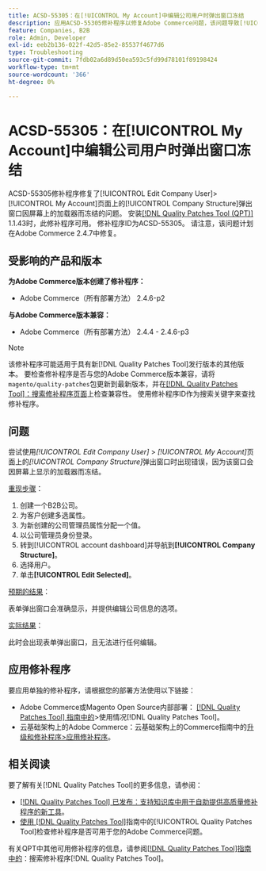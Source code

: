 ```yaml
---
title: ACSD-55305：在[!UICONTROL My Account]中编辑公司用户时弹出窗口冻结
description: 应用ACSD-55305修补程序以修复Adobe Commerce问题，该问题导致[!UICONTROL Edit Company User] &amp；gt； [!UICONTROL My Account]页面上的[!UICONTROL Company Structure]弹出窗口因屏幕上的加载器而冻结。
feature: Companies, B2B
role: Admin, Developer
exl-id: eeb2b136-022f-42d5-85e2-85537f4677d6
type: Troubleshooting
source-git-commit: 7fdb02a6d89d50ea593c5fd99d78101f89198424
workflow-type: tm+mt
source-wordcount: '366'
ht-degree: 0%

---
```


# ACSD-55305：在[!UICONTROL My Account]中编辑公司用户时弹出窗口冻结

ACSD-55305修补程序修复了[!UICONTROL Edit Company User]> [!UICONTROL My Account]页面上的[!UICONTROL Company Structure]弹出窗口因屏幕上的加载器而冻结的问题。 安装[[!DNL Quality Patches Tool (QPT)]](https://experienceleague.adobe.com/en/docs/commerce-operations/tools/quality-patches-tool/quality-patches-tool-to-self-serve-quality-patches) 1.1.43时，此修补程序可用。 修补程序ID为ACSD-55305。 请注意，该问题计划在Adobe Commerce 2.4.7中修复。

## 受影响的产品和版本

**为Adobe Commerce版本创建了修补程序：**

* Adobe Commerce（所有部署方法） 2.4.6-p2

**与Adobe Commerce版本兼容：**

* Adobe Commerce（所有部署方法） 2.4.4 - 2.4.6-p3

>[!NOTE]
>
>该修补程序可能适用于具有新[!DNL Quality Patches Tool]发行版本的其他版本。 要检查修补程序是否与您的Adobe Commerce版本兼容，请将`magento/quality-patches`包更新到最新版本，并在[[!DNL Quality Patches Tool]：搜索修补程序页面](https://experienceleague.adobe.com/tools/commerce-quality-patches/index.html)上检查兼容性。 使用修补程序ID作为搜索关键字来查找修补程序。

## 问题

尝试使用&#x200B;*[!UICONTROL Edit Company User]* > *[!UICONTROL My Account]*&#x200B;页面上的&#x200B;*[!UICONTROL Company Structure]*&#x200B;弹出窗口时出现错误，因为该窗口会因屏幕上显示的加载器而冻结。

<u>重现步骤</u>：

1. 创建一个B2B公司。
1. 为客户创建多选属性。
1. 为新创建的公司管理员属性分配一个值。
1. 以公司管理员身份登录。
1. 转到[!UICONTROL account dashboard]并导航到&#x200B;**[!UICONTROL Company Structure]**。
1. 选择用户。
1. 单击&#x200B;**[!UICONTROL Edit Selected]**。

<u>预期的结果</u>：

表单弹出窗口会准确显示，并提供编辑公司信息的选项。

<u>实际结果</u>：

此时会出现表单弹出窗口，且无法进行任何编辑。

## 应用修补程序

要应用单独的修补程序，请根据您的部署方法使用以下链接：

* Adobe Commerce或Magento Open Source内部部署： [[!DNL Quality Patches Tool] 指南中的](/help/tools/quality-patches-tool/usage.md)>使用情况[!DNL Quality Patches Tool]。
* 云基础架构上的Adobe Commerce：云基础架构上的Commerce指南中的[升级和修补程序>应用修补程序](https://experienceleague.adobe.com/docs/commerce-cloud-service/user-guide/develop/upgrade/apply-patches.html)。

## 相关阅读

要了解有关[!DNL Quality Patches Tool]的更多信息，请参阅：

* [[!DNL Quality Patches Tool] 已发布：支持知识库中用于自助提供高质量修补程序的新工具](https://experienceleague.adobe.com/en/docs/commerce-operations/tools/quality-patches-tool/quality-patches-tool-to-self-serve-quality-patches)。
* [使用 [!DNL Quality Patches Tool]](/help/tools/quality-patches-tool/patches-available-in-qpt/check-patch-for-magento-issue-with-magento-quality-patches.md)指南中的[!UICONTROL Quality Patches Tool]检查修补程序是否可用于您的Adobe Commerce问题。


有关QPT中其他可用修补程序的信息，请参阅[[!DNL Quality Patches Tool]指南中的](https://experienceleague.adobe.com/tools/commerce-quality-patches/index.html)：搜索修补程序[!DNL Quality Patches Tool]。
